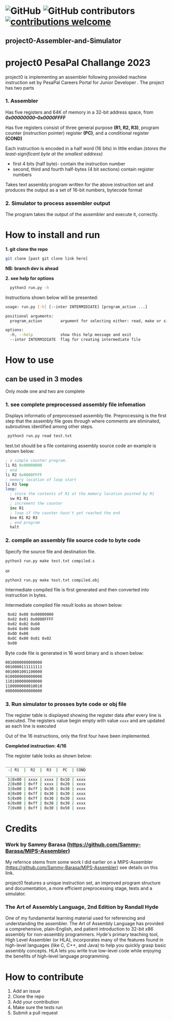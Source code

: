 # ![GitHub](https://img.shields.io/github/license/Sammy-Barasa/project0-Assembler-and-Simulator) ![GitHub contributors](https://img.shields.io/github/contributors/Sammy-Barasa/project0-Assembler-and-Simulator)  [![contributions welcome](https://img.shields.io/badge/contributions-welcome-brightgreen.svg?style=flat)](https://github.com/Sammy-Barasa/project0-Assembler-and-Simulator#how-to-contribute-)

## project0-Assembler-and-Simulator

# **project0 PesaPal Challange 2023**

project0 is implementing an assembler following provided machine instruction set by PesaPal Careers Portal for Junior Developer . The project has two parts

### **1. Assembler**

Has five registers and 64K of memory in a 32-bit address space, from ***0x00000000–0x0000FFFF***  

Has five registers consist of three general purpose **(R1, R2, R3)**, program counter (instruction pointer) register **(PC)**, and a conditional register **(COND)**

Each instruction is encoded in a half word (16 bits) in little endian *(stores the least-significant byte at the smallest address)*

* first 4 bits (half byte)- contain the instruction number
* second, third and fourth half-bytes (4 bit sections) contain register numbers

 Takes text assembly program written for the above instruction set and produces the output as a set of 16-bit numbers, bytecode format

### **2. Simulator to process assembler output**

The program takes the output of the assembler and execute it, correctly.

# How to install and run

**1. git clone the repo**

```sh
git clone [past git clone link here]
```
**NB: branch dev is ahead**   

**2. see help for options**

```sh
  python3 run.py -h
```

Instructions shown below will be presented:

```sh
usage: run.py [-h] [--inter INTERMIDIATE] [program_action ...]

positional arguments:
  program_action        argument for selecting either: read, make or sim; and providing input filename, output filename

options:
  -h, --help            show this help message and exit
  --inter INTERMIDIATE  flag for creating intermediate file
```

# How to use

## can be used in 3 modes

Only mode one and two are complete

### **1. see complete preprocessed assembly file infomation**

Displays informatio of preprocessed assembly file. Preprocessing is the first step that the assembly file goes through where comments are eliminated, subroutines identified among other steps.

```sh
 python3 run.py read test.txt
```

test.txt should be a file containing assembly source code an example is shown below:

```s
; a simple counter program.
li R1 0x00000000
; end
li R2 0x0000FFFF
; memory location of loop start
li R3 loop
loop:
  ; store the contents of R1 at the memory location pointed by R1
  sw R1 R1
  ; increment the counter
  inc R1
  ; loop if the counter hasn't yet reached the end
  bne R1 R2 R3
  ; end program
  halt
```

### **2. compile an assembly file source code to byte code**

Specify the source file and destination file.

```sh
python3 run.py make test.txt compiled.s
```

or

```sh
python3 run.py make test.txt compiled.obj
```

Intermediate compiled file is first generated and then converted into instruction in bytes.
  
Intermediate compiled file result looks as shown below:

```sh
 0x02 0x00 0x00000000
 0x02 0x01 0x0000FFFF
 0x02 0x02 0x60
 0x04 0x00 0x00
 0x0D 0x00
 0x0C 0x00 0x01 0x02
 0x00
```

Byte code file is generated in 16 word binary and is shown below:

```sh
0010000000000000
0010000111111111
0010001001100000
0100000000000000
1101000000000000
1100000000010010
0000000000000000
```

### **3. Run simulator to prosses byte code or obj file**

The register table is displayed showing the register data after every line is executed. The registers value begin empty with value `xxxx` and are updated as each line is executed

Out of the 16 instructions, only the first four have been implemented.

**Completed instruction: 4/16**

The register table looks as shown below:

```sh
___________________________________
 -| R1  |  R2  |  R3  |  PC  | COND
___________________________________
 1|0x00 | xxxx | xxxx | 0x10 | xxxx
 2|0x00 | 0xff | xxxx | 0x20 | xxxx
 3|0x00 | 0xff | 0x30 | 0x30 | xxxx
 4|0x00 | 0xff | 0x30 | 0x30 | xxxx
 5|0x00 | 0xff | 0x30 | 0x30 | xxxx
 6|0x00 | 0xff | 0x30 | 0x30 | xxxx
 7|0x00 | 0xff | 0x30 | 0x50 | xxxx

```

# Credits

### Work by Sammy Barasa [(https://github.com/Sammy-Barasa/MIPS-Assembler)](https://github.com/Sammy-Barasa/MIPS-Assembler)

My refernce stems from some work I did earlier on a MIPS-Assembler [(https://github.com/Sammy-Barasa/MIPS-Assembler)](https://github.com/Sammy-Barasa/MIPS-Assembler) see details on this link.

project0 features a unique instruction set, an improved program structure and documentation, a more efficient preprocessing stage, tests and a simulator.

### The Art of Assembly Language, 2nd Edition by Randall Hyde

One of my fundamental learning material used for referencing and understanding the assembler. The Art of Assembly Language has provided a comprehensive, plain-English, and patient introduction to 32-bit x86 assembly for non-assembly programmers. Hyde's primary teaching tool, High Level Assembler (or HLA), incorporates many of the features found in high-level languages (like C, C++, and Java) to help you quickly grasp basic assembly concepts. HLA lets you write true low-level code while enjoying the benefits of high-level language programming.

# How to contribute 

1. Add an issue
2. Clone the repo
3. Add your contribution
4. Make sure the tests run
5. Submit a pull request
